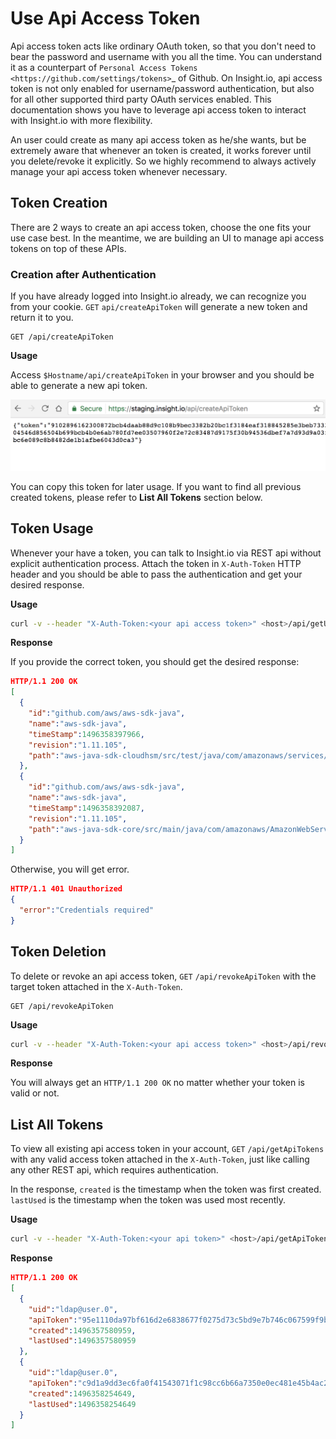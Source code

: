 # Use Api Access Token

Api access token acts like ordinary OAuth token, so that you don't need to bear the password and username with you  all the time. You can understand it as a counterpart of `Personal Access Tokens <https://github.com/settings/tokens>`_ of Github. On Insight.io, api access token is not only enabled for username/password authentication, but also for all other supported third party OAuth services enabled. This documentation shows you have to leverage api access token to interact with Insight.io with more flexibility.

An user could create as many api access token as he/she wants, but be extremely aware that whenever an token is created, it works forever until you delete/revoke it explicitly. So we highly recommend to always actively manage your api access token whenever necessary.

## Token Creation

There are 2 ways to create an api access token, choose the one fits your use case best. In the meantime, we are building an UI to
manage api access tokens on top of these APIs.


### Creation after Authentication

If you have already logged into Insight.io already, we can recognize you from your cookie. `GET` `api/createApiToken` will
generate a new token and return it to you.

```
GET /api/createApiToken
```

**Usage**

Access `$Hostname/api/createApiToken` in your browser and you should be able to generate a new api token.

![image](../images/create_api_token.png)

You can copy this token for later usage. If you want to find all previous created tokens, please refer to **List All Tokens** section below.

## Token Usage


Whenever your have a token, you can talk to Insight.io via REST api without explicit authentication process. Attach the
token in `X-Auth-Token` HTTP header and you should be able to pass the authentication and get your desired response.

**Usage**

```bash
curl -v --header "X-Auth-Token:<your api access token>" <host>/api/getUserRecentFiles
```

**Response**

If you provide the correct token, you should get the desired response:

```json
HTTP/1.1 200 OK
[
  {
    "id":"github.com/aws/aws-sdk-java",
    "name":"aws-sdk-java",
    "timeStamp":1496358397966,
    "revision":"1.11.105",
    "path":"aws-java-sdk-cloudhsm/src/test/java/com/amazonaws/services/cloudhsm/smoketests/RunCucumberTest.java"
  },
  {
    "id":"github.com/aws/aws-sdk-java",
    "name":"aws-sdk-java",
    "timeStamp":1496358392087,
    "revision":"1.11.105",
    "path":"aws-java-sdk-core/src/main/java/com/amazonaws/AmazonWebServiceRequest.java"
  }
]
```

Otherwise, you will get error.

```json
HTTP/1.1 401 Unauthorized
{
  "error":"Credentials required"
}
```

## Token Deletion

To delete or revoke an api access token, `GET` `/api/revokeApiToken` with the target token attached in the `X-Auth-Token`.

```
GET /api/revokeApiToken
```

**Usage**

```bash
curl -v --header "X-Auth-Token:<your api access token>" <host>/api/revokeApiToken
```

**Response**

You will always get an `HTTP/1.1 200 OK` no matter whether your token is valid or not.


## List All Tokens


To view all existing api access token in your account, `GET` `/api/getApiTokens` with any valid access token attached in the `X-Auth-Token`, just like calling any other REST api, which requires authentication.

In the response, `created` is the timestamp when the token was first created. `lastUsed` is the timestamp when the token was used
most recently.

**Usage**
```bash
curl -v --header "X-Auth-Token:<your api token>" <host>/api/getApiTokens
```

**Response**

```json
HTTP/1.1 200 OK
[
  {
    "uid":"ldap@user.0",
    "apiToken":"95e1110da97bf616d2e6838677f0275d73c5bd9e7b746c067599f9b7def02673f09b865929255291d221943f59e2f8060624480fc3d9322ed753604a89dc501060cfd01327fa65ecf65b6c540c236a836afb1e5f3234b84d9a0c23703752bb9ba53133431e300a5ad647767d25194172c824bb2308861562f6cb704f89f5f89f",
    "created":1496357580959,
    "lastUsed":1496357580959
  },
  {
    "uid":"ldap@user.0",
    "apiToken":"c9d1a9dd3ec6fa0f41543071f1c98cc6b66a7350e0ec481e45b4ac25ce962f646adfe474854ccb7b574c2ea2976670c4973c9f7b71bfedc21d4e69d4896640cac0e3a54f26fd508aadba093d192ebbb03f1e977ef03698bccb036128e8cb13b443db1709da637bbcbec72c7e8f19e697f10610f5f744902c5678f5f6cf9e218c",
    "created":1496358254649,
    "lastUsed":1496358254649
  }
]
```
